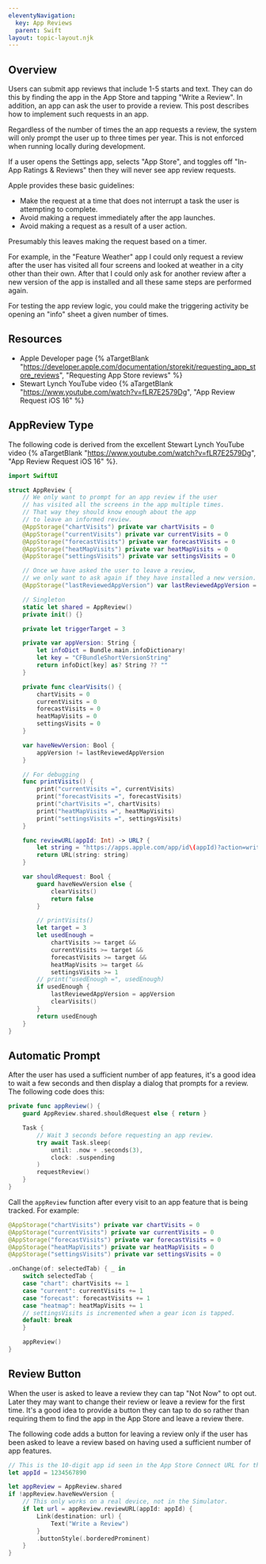 ```yaml
---
eleventyNavigation:
  key: App Reviews
  parent: Swift
layout: topic-layout.njk
---
```


## Overview

Users can submit app reviews that include 1-5 starts and text.
They can do this by finding the app in the App Store
and tapping "Write a Review".
In addition, an app can ask the user to provide a review.
This post describes how to implement such requests in an app.

Regardless of the number of times the an app requests a review,
the system will only prompt the user up to three times per year.
This is not enforced when running locally during development.

If a user opens the Settings app, selects "App Store", and toggles off
"In-App Ratings & Reviews" then they will never see app review requests.

Apple provides these basic guidelines:

- Make the request at a time that does not interrupt
  a task the user is attempting to complete.
- Avoid making a request immediately after the app launches.
- Avoid making a request as a result of a user action.

Presumably this leaves making the request based on a timer.

For example, in the "Feature Weather" app I could only request a review
after the user has visited all four screens and
looked at weather in a city other than their own.
After that I could only ask for another review
after a new version of the app is installed
and all these same steps are performed again.

For testing the app review logic, you could make the triggering activity
be opening an "info" sheet a given number of times.

## Resources

- Apple Developer page {% aTargetBlank
  "https://developer.apple.com/documentation/storekit/requesting_app_store_reviews",
  "Requesting App Store reviews" %}
- Stewart Lynch YouTube video {% aTargetBlank
  "https://www.youtube.com/watch?v=fLR7E2579Dg", "App Review Request iOS 16" %}

## AppReview Type

The following code is derived from the excellent Stewart Lynch YouTube video
{% aTargetBlank "https://www.youtube.com/watch?v=fLR7E2579Dg",
"App Review Request iOS 16" %}.

```swift
import SwiftUI

struct AppReview {
    // We only want to prompt for an app review if the user
    // has visited all the screens in the app multiple times.
    // That way they should know enough about the app
    // to leave an informed review.
    @AppStorage("chartVisits") private var chartVisits = 0
    @AppStorage("currentVisits") private var currentVisits = 0
    @AppStorage("forecastVisits") private var forecastVisits = 0
    @AppStorage("heatMapVisits") private var heatMapVisits = 0
    @AppStorage("settingsVisits") private var settingsVisits = 0

    // Once we have asked the user to leave a review,
    // we only want to ask again if they have installed a new version.
    @AppStorage("lastReviewedAppVersion") var lastReviewedAppVersion = ""

    // Singleton
    static let shared = AppReview()
    private init() {}

    private let triggerTarget = 3

    private var appVersion: String {
        let infoDict = Bundle.main.infoDictionary!
        let key = "CFBundleShortVersionString"
        return infoDict[key] as? String ?? ""
    }

    private func clearVisits() {
        chartVisits = 0
        currentVisits = 0
        forecastVisits = 0
        heatMapVisits = 0
        settingsVisits = 0
    }

    var haveNewVersion: Bool {
        appVersion != lastReviewedAppVersion
    }

    // For debugging
    func printVisits() {
        print("currentVisits =", currentVisits)
        print("forecastVisits =", forecastVisits)
        print("chartVisits =", chartVisits)
        print("heatMapVisits =", heatMapVisits)
        print("settingsVisits =", settingsVisits)
    }

    func reviewURL(appId: Int) -> URL? {
        let string = "https://apps.apple.com/app/id\(appId)?action=write-review"
        return URL(string: string)
    }

    var shouldRequest: Bool {
        guard haveNewVersion else {
            clearVisits()
            return false
        }

        // printVisits()
        let target = 3
        let usedEnough =
            chartVisits >= target &&
            currentVisits >= target &&
            forecastVisits >= target &&
            heatMapVisits >= target &&
            settingsVisits >= 1
        // print("usedEnough =", usedEnough)
        if usedEnough {
            lastReviewedAppVersion = appVersion
            clearVisits()
        }
        return usedEnough
    }
}
```

## Automatic Prompt

After the user has used a sufficient number of app features,
it's a good idea to wait a few seconds and
then display a dialog that prompts for a review.
The following code does this:

```swift
private func appReview() {
    guard AppReview.shared.shouldRequest else { return }

    Task {
        // Wait 3 seconds before requesting an app review.
        try await Task.sleep(
            until: .now + .seconds(3),
            clock: .suspending
        )
        requestReview()
    }
}
```

Call the `appReview` function after every visit to an app feature
that is being tracked. For example:

```swift
@AppStorage("chartVisits") private var chartVisits = 0
@AppStorage("currentVisits") private var currentVisits = 0
@AppStorage("forecastVisits") private var forecastVisits = 0
@AppStorage("heatMapVisits") private var heatMapVisits = 0
@AppStorage("settingsVisits") private var settingsVisits = 0

.onChange(of: selectedTab) { _ in
    switch selectedTab {
    case "chart": chartVisits += 1
    case "current": currentVisits += 1
    case "forecast": forecastVisits += 1
    case "heatmap": heatMapVisits += 1
    // settingsVisits is incremented when a gear icon is tapped.
    default: break
    }

    appReview()
}
```

## Review Button

When the user is asked to leave a review they can tap "Not Now" to opt out.
Later they may want to change their review or leave a review for the first time.
It's a good idea to provide a button they can tap to do so
rather than requiring them to find the app in the App Store
and leave a review there.

The following code adds a button for leaving a review
only if the user has been asked to leave a review
based on having used a sufficient number of app features.

```swift
// This is the 10-digit app id seen in the App Store Connect URL for the app.
let appId = 1234567890

let appReview = AppReview.shared
if !appReview.haveNewVersion {
    // This only works on a real device, not in the Simulator.
    if let url = appReview.reviewURL(appId: appId) {
        Link(destination: url) {
            Text("Write a Review")
        }
        .buttonStyle(.borderedProminent)
    }
}
```
